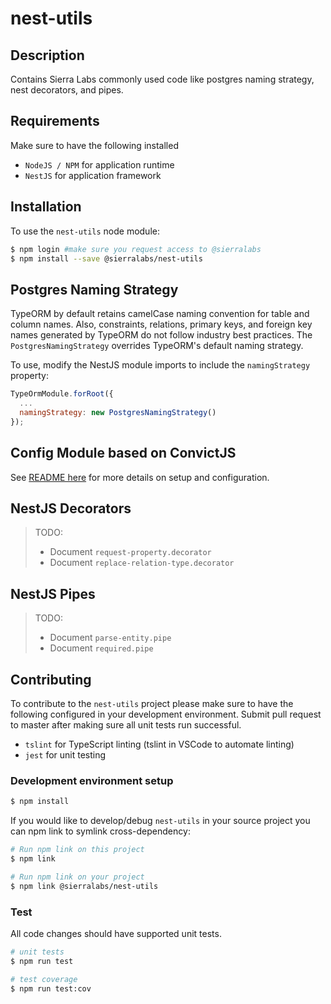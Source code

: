 # nest-utils

## Description

Contains Sierra Labs commonly used code like postgres naming strategy, nest decorators, and pipes.

## Requirements

Make sure to have the following installed

* `NodeJS / NPM` for application runtime
* `NestJS` for application framework

## Installation

To use the `nest-utils` node module:

```bash
$ npm login #make sure you request access to @sierralabs
$ npm install --save @sierralabs/nest-utils
```

## Postgres Naming Strategy

TypeORM by default retains camelCase naming convention for table and column names. Also, constraints, relations, primary keys, and foreign key names generated by TypeORM do not follow industry best practices. The `PostgresNamingStrategy` overrides TypeORM's default naming strategy.

To use, modify the NestJS module imports to include the `namingStrategy` property:

```javascript
TypeOrmModule.forRoot({
  ...
  namingStrategy: new PostgresNamingStrategy()
});
```

## Config Module based on ConvictJS

See [README here](src/config/README.md) for more details on setup and configuration.

## NestJS Decorators

> TODO:
> - Document `request-property.decorator`
> - Document `replace-relation-type.decorator`

## NestJS Pipes

> TODO:
> - Document `parse-entity.pipe`
> - Document `required.pipe`

## Contributing

To contribute to the `nest-utils` project please make sure to have the following configured in your development environment. Submit pull request to master after making sure all unit tests run successful.

* `tslint` for TypeScript linting (tslint in VSCode to automate linting)
* `jest` for unit testing

### Development environment setup

```bash
$ npm install
```

If you would like to develop/debug `nest-utils` in your source project you can npm link to symlink cross-dependency:

```bash
# Run npm link on this project
$ npm link

# Run npm link on your project
$ npm link @sierralabs/nest-utils
```

### Test

All code changes should have supported unit tests.

```bash
# unit tests
$ npm run test

# test coverage
$ npm run test:cov
```

